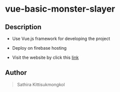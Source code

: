 # vue-basic-monster-slayer

## Description

- Use Vue.js framework for developing the project

- Deploy on firebase hosting

- Visit the website by click this [link](https://vue-basic-wonderful-quote.firebaseapp.com/)

## Author

> Sathira Kittisukmongkol
